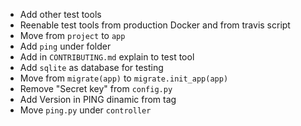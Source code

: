 + Add other test tools
+ Reenable test tools from production Docker and from travis script
+ Move from `project` to `app`
+ Add `ping` under folder
+ Add in `CONTRIBUTING.md` explain to test tool
+ Add `sqlite` as database for testing
+ Move from `migrate(app)` to `migrate.init_app(app)`
+ Remove "Secret key" from `config.py`
+ Add Version in PING dinamic from tag
+ Move `ping.py` under `controller`